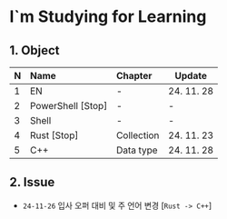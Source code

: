 # I`m Studying for Learning

## 1. Object
| N    | Name              | Chapter    | Update     |
| :--- | :---------------- | :--------- | ---------- |
| 1    | EN                | -          | 24. 11. 28 |
| 2    | PowerShell [Stop] | -          | -          |
| 3    | Shell             | -          | -          |
| 4    | Rust [Stop]       | Collection | 24. 11. 23 |
| 5    | C++               | Data type  | 24. 11. 28 |

## 2. Issue
* `24-11-26` 입사 오퍼 대비 및 주 언어 변경 [`Rust -> C++`]
